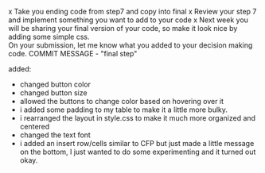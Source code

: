 x Take you ending code from step7 and copy into final
x Review your step 7 and implement something you want to add to your code 
x Next week you will be sharing your final version of your code, so make it look nice by adding some simple css.  
On your submission, let me know what you added to your decision making code. 
COMMIT MESSAGE - "final step"



added: 
- changed button color
- changed button size
- allowed the buttons to change color based on hovering over it
- i added some padding to my table to make it a little more bulky.
- i rearranged the layout in style.css to make it much more organized and centered
- changed the text font
- i added an insert row/cells similar to CFP but just made a little message on the bottom, I just wanted to do some experimenting and it turned out okay.
